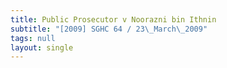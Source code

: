```yaml
---
title: Public Prosecutor v Noorazni bin Ithnin
subtitle: "[2009] SGHC 64 / 23\_March\_2009"
tags: null
layout: single
---
```


